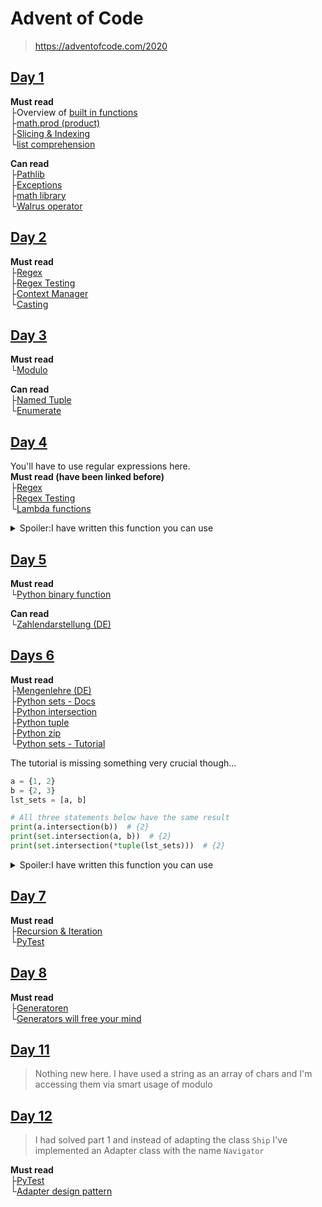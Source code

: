 # Advent of Code
> https://adventofcode.com/2020
## [Day 1](https://github.com/raui100/AdventOfCode/blob/master/2020/python/src/day01.py)
**Must read**  
├Overview of [built in functions](https://docs.python.org/3/library/functions.html)  
├[math.prod (product)](https://docs.python.org/3/library/math.html#math.prod)  
├[Slicing & Indexing](https://towardsdatascience.com/the-basics-of-indexing-and-slicing-python-lists-2d12c90a94cf)  
└[list comprehension](https://www.python-kurs.eu/list_comprehension.php)

**Can read**  
├[Pathlib](https://docs.python.org/3/library/pathlib.html)  
├[Exceptions](https://docs.python.org/3/tutorial/errors.html)  
├[math library](https://docs.python.org/3/library/math.html)  
└[Walrus operator](https://realpython.com/lessons/assignment-expressions/)

## [Day 2](https://github.com/raui100/AdventOfCode/blob/master/2020/python/src/day02.py)
**Must read**  
├[Regex](https://docs.python.org/3/howto/regex.html)  
├[Regex Testing](https://regexr.com/)  
├[Context Manager](https://stackabuse.com/python-context-managers/)  
└[Casting](https://www.w3schools.com/python/python_casting.asp)

## [Day 3](https://github.com/raui100/AdventOfCode/blob/master/2020/python/src/day03.py)
**Must read**  
└[Modulo](https://www.geeksforgeeks.org/what-is-a-modulo-operator-in-python/)

**Can read**  
├[Named Tuple](https://docs.python.org/3/library/collections.html#collections.namedtuple)  
└[Enumerate](https://docs.python.org/3/library/functions.html?highlight=enumerate#enumerate)

## [Day 4](https://github.com/raui100/AdventOfCode/blob/master/2020/python/src/day04.py)
You'll have to use regular expressions here.  
**Must read (have been linked before)**  
├[Regex](https://docs.python.org/3/howto/regex.html)  
├[Regex Testing](https://regexr.com/)  
└[Lambda functions](https://www.w3schools.com/python/python_lambda.asp)

<details>
  <summary>Spoiler:I have written this function you can use</summary>
    
  ```python
import re
def re_range(prefix: str, low: int, up: int, postfix: str = ""):
    """Creates a regex for a numeric range"""  # e.g. "birth_year": re_range("byr:", 1920, 2002),
    lst_range = [str(i) for i in range(low, up + 1)]
    str_range = f"({'|'.join(lst_range)})"
    return re.compile(prefix + str_range + postfix)
  ```
</details>

## [Day 5](https://github.com/raui100/AdventOfCode/blob/master/2020/python/src/day05.py)
**Must read**  
└[Python binary function](https://docs.python.org/3/library/functions.html?highlight=enumerate#bin)  

**Can read**  
└[Zahlendarstellung (DE)](https://www.inf.hs-flensburg.de/lang/informatik/zahlendarstellung.htm)


## [Days 6](https://github.com/raui100/AdventOfCode/blob/master/2020/python/src/day06.py)
**Must read**  
├[Mengenlehre (DE)](https://www.mathebibel.de/mengenlehre)  
├[Python sets - Docs](https://docs.python.org/3/library/stdtypes.html#set)  
├[Python intersection](https://docs.python.org/3/library/stdtypes.html#frozenset.intersection)  
├[Python tuple](https://docs.python.org/3/library/stdtypes.html#tuple)  
├[Python zip](https://docs.python.org/3/library/functions.html#zip)  
└[Python sets - Tutorial](https://realpython.com/python-sets/)

The tutorial is missing something very crucial though...
```python
a = {1, 2}
b = {2, 3}
lst_sets = [a, b]

# All three statements below have the same result
print(a.intersection(b))  # {2}
print(set.intersection(a, b))  # {2}
print(set.intersection(*tuple(lst_sets)))  # {2}
```

<details>
  <summary>Spoiler:I have written this function you can use</summary>
    
  ```python
from typing import List, Set
import re
def intersecting_entries(group: str) -> int:
    """Counts the number of chars that are in every entry of the list"""
    entries = group.splitlines()  # Splits the group into their members
    entries: List[str] = [re.sub(r"[^a-z]", "", entry) for entry in entries]  # Deletes every char that is not a-z
    entries: List[Set[str]] = [set(entry) for entry in entries]

    return len(set.intersection(*tuple(entries)))
  ```
</details>

## [Day 7](https://github.com/raui100/AdventOfCode/blob/master/2020/python/src/day07.py)
**Must read**  
├[Recursion & Iteration](https://www.refactoring.com/catalog/replaceRecursionWithIteration.html)  
└[PyTest](https://www.youtube.com/watch?v=fv259R38gqc)

## [Day 8](https://github.com/raui100/AdventOfCode/blob/master/2020/python/src/day08.py)
**Must read**  
├[Generatoren](https://realpython.com/introduction-to-python-generators/)  
└[Generators will free your mind](https://www.youtube.com/watch?v=RdhoN4VVqq8)

## [Day 11](https://github.com/raui100/AdventOfCode/blob/master/2020/python/src/day11.py)
> Nothing new here. 
>I have used a string as an array of chars and I'm accessing them via smart usage of modulo

## [Day 12](https://github.com/raui100/AdventOfCode/blob/master/2020/python/src/day12.py)
> I had solved part 1 and instead of adapting the class `Ship` I've implemented an Adapter class
> with the name `Navigator`

**Must read**  
├[PyTest](https://www.youtube.com/watch?v=fv259R38gqc)  
└[Adapter design pattern](https://refactoring.guru/design-patterns/adapter/python/example)

<!-- Design element
## Day 
**Must read** 
├[]()
└[]()
-->
